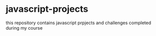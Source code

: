 # javascript-projects
this repository contains javascript prpjects and challenges completed during my course
